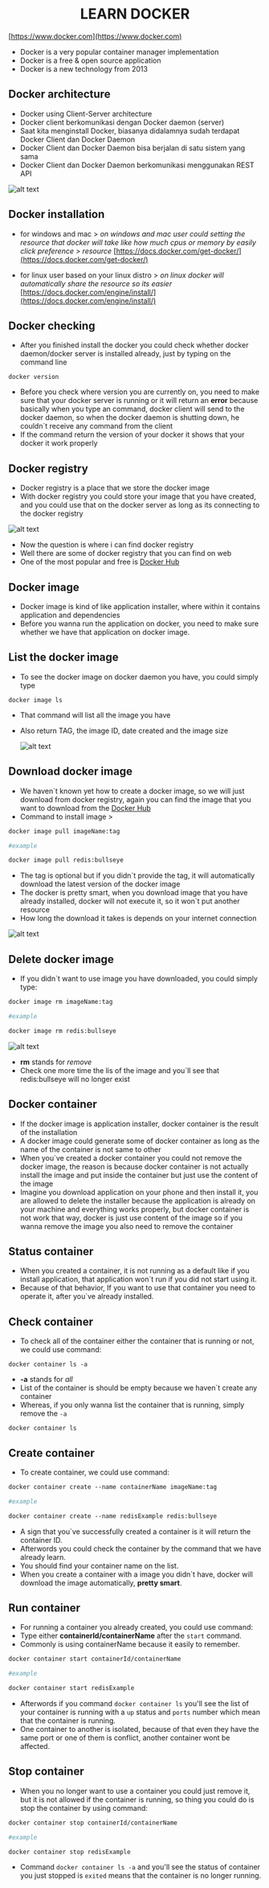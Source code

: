 <h1 align="center">LEARN DOCKER</h1>

[https://www.docker.com](https://www.docker.com)

- Docker is a very popular container manager implementation
- Docker is a free & open source application
- Docker is a new technology from 2013

## Docker architecture

- Docker using Client-Server architecture
- Docker client berkomunikasi dengan Docker daemon (server)
- Saat kita menginstall Docker, biasanya didalamnya sudah terdapat Docker Client dan Docker Daemon
- Docker Client dan Docker Daemon bisa berjalan di satu sistem yang sama
- Docker Client dan Docker Daemon berkomunikasi menggunakan REST API

![alt text](image.png)

## Docker installation

- for windows and mac > _on windows and mac user could setting the resource that docker will take like how much cpus or memory by easily click preference > resource_ [https://docs.docker.com/get-docker/](https://docs.docker.com/get-docker/)

- for linux user based on your linux distro > _on linux docker will automatically share the resource so its easier_ [https://docs.docker.com/engine/install/](https://docs.docker.com/engine/install/)

## Docker checking

- After you finished install the docker you could check whether docker daemon/docker server is installed already, just by typing on the command line

```
docker version
```

- Before you check where version you are currently on, you need to make sure that your docker server is running or it will return an **error** because basically when you type an command, docker client will send to the docker daemon, so when the docker daemon is shutting down, he couldn`t receive any command from the client
- If the command return the version of your docker it shows that your docker it work properly

## Docker registry

- Docker registry is a place that we store the docker image
- With docker registry you could store your image that you have created, and you could use that on the docker server as long as its connecting to the docker registry

![alt text](image-1.png)

- Now the question is where i can find docker registry
- Well there are some of docker registry that you can find on web
- One of the most popular and free is [Docker Hub](https://hub.docker.com/)

## Docker image

- Docker image is kind of like application installer, where within it contains application and dependencies
- Before you wanna run the application on docker, you need to make sure whether we have that application on docker image.

## List the docker image

- To see the docker image on docker daemon you have, you could simply type

```
docker image ls
```

- That command will list all the image you have
- Also return TAG, the image ID, date created and the image size

  ![alt text](image-5.png)

## Download docker image

- We haven`t known yet how to create a docker image, so we will just download from docker registry, again you can find the image that you want to download from the [Docker Hub](https://hub.docker.com/)
- Command to install image >

```dockerfile
docker image pull imageName:tag

#example

docker image pull redis:bullseye
```

- The tag is optional but if you didn`t provide the tag, it will automatically download the latest version of the docker image
- The docker is pretty smart, when you download image that you have already installed, docker will not execute it, so it won`t put another resource
- How long the download it takes is depends on your internet connection

![alt text](image-2.png)

## Delete docker image

- If you didn`t want to use image you have downloaded, you could simply type:

```dockerfile
docker image rm imageName:tag

#example

docker image rm redis:bullseye
```

![alt text](image-4.png)

- **rm** stands for _remove_
- Check one more time the lis of the image and you`ll see that redis:bullseye will no longer exist

## Docker container

- If the docker image is application installer, docker container is the result of the installation
- A docker image could generate some of docker container as long as the name of the container is not same to other
- When you`ve created a docker container you could not remove the docker image, the reason is because docker container is not actually install the image and put inside the container but just use the content of the image
- Imagine you download application on your phone and then install it, you are allowed to delete the installer because the application is already on your machine and everything works properly, but docker container is not work that way, docker is just use content of the image so if you wanna remove the image you also need to remove the container

## Status container

- When you created a container, it is not running as a default like if you install application, that application won`t run if you did not start using it.
- Because of that behavior, If you want to use that container you need to operate it, after you`ve already installed.

## Check container

- To check all of the container either the container that is running or not, we could use command:

```
docker container ls -a
```

- **-a** stands for _all_
- List of the container is should be empty because we haven`t create any container
- Whereas, if you only wanna list the container that is running, simply remove the `-a`

```
docker container ls
```

## Create container

- To create container, we could use command:

```dockerfile
docker container create --name containerName imageName:tag

#example

docker container create --name redisExample redis:bullseye
```

- A sign that you`ve successfully created a container is it will return the container ID.
- Afterwords you could check the container by the command that we have already learn.
- You should find your container name on the list.
- When you create a container with a image you didn`t have, docker will download the image automatically, **pretty smart**.

## Run container

- For running a container you already created, you could use command:
- Type either **containerId/containerName** after the `start` command.
- Commonly is using containerName because it easily to remember.

```dockerfile
docker container start containerId/containerName

#example

docker container start redisExample
```

- Afterwords if you command `docker container ls` you'll see the list of your container is running with a `up` status and `ports` number which mean that the container is running.
- One container to another is isolated, because of that even they have the same port or one of them is conflict, another container wont be affected.

## Stop container

- When you no longer want to use a container you could just remove it, but it is not allowed if the container is running, so thing you could do is stop the container by using command:

```dockerfile
docker container stop containerId/containerName

#example

docker container stop redisExample
```

- Command `docker container ls -a` and you'll see the status of container you just stopped is `exited` means that the container is no longer running.
